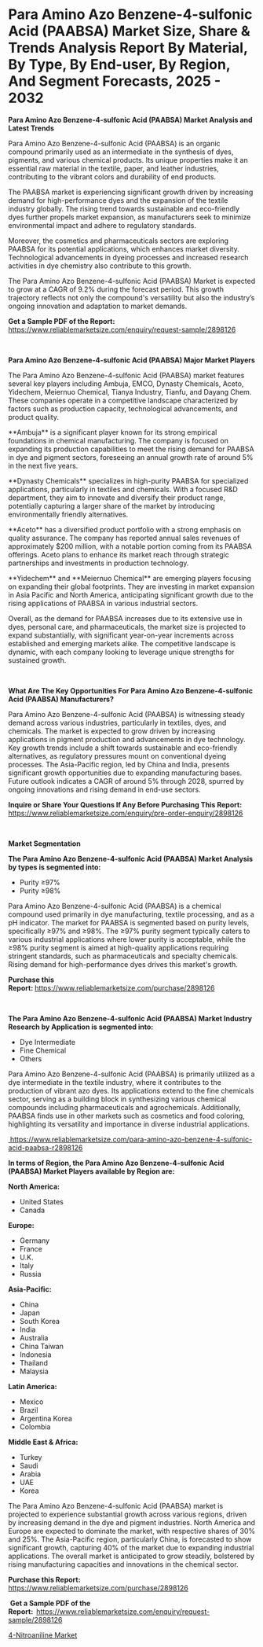 <p><h1>Para Amino Azo Benzene-4-sulfonic Acid (PAABSA) Market Size, Share & Trends Analysis Report By Material, By Type, By End-user, By Region, And Segment Forecasts, 2025 - 2032</h1></p><p><strong>Para Amino Azo Benzene-4-sulfonic Acid (PAABSA) Market Analysis and Latest Trends</strong></p>
<p><p>Para Amino Azo Benzene-4-sulfonic Acid (PAABSA) is an organic compound primarily used as an intermediate in the synthesis of dyes, pigments, and various chemical products. Its unique properties make it an essential raw material in the textile, paper, and leather industries, contributing to the vibrant colors and durability of end products.</p><p>The PAABSA market is experiencing significant growth driven by increasing demand for high-performance dyes and the expansion of the textile industry globally. The rising trend towards sustainable and eco-friendly dyes further propels market expansion, as manufacturers seek to minimize environmental impact and adhere to regulatory standards.</p><p>Moreover, the cosmetics and pharmaceuticals sectors are exploring PAABSA for its potential applications, which enhances market diversity. Technological advancements in dyeing processes and increased research activities in dye chemistry also contribute to this growth.</p><p>The Para Amino Azo Benzene-4-sulfonic Acid (PAABSA) Market is expected to grow at a CAGR of 9.2% during the forecast period. This growth trajectory reflects not only the compound's versatility but also the industry’s ongoing innovation and adaptation to market demands.</p></p>
<p><strong>Get a Sample PDF of the Report:&nbsp;</strong> <a href="https://www.reliablemarketsize.com/enquiry/request-sample/2898126?utm_campaign=2479&utm_medium=2&utm_source=Github&utm_content=ia&utm_term=15032025&utm_id=para-amino-azo-benzene-4-sulfonic-acid-paabsa">https://www.reliablemarketsize.com/enquiry/request-sample/2898126</a></p>
<p>&nbsp;</p>
<p><strong>Para Amino Azo Benzene-4-sulfonic Acid (PAABSA) Major Market Players</strong></p>
<p><p>The Para Amino Azo Benzene-4-sulfonic Acid (PAABSA) market features several key players including Ambuja, EMCO, Dynasty Chemicals, Aceto, Yidechem, Meiernuo Chemical, Tianya Industry, Tianfu, and Dayang Chem. These companies operate in a competitive landscape characterized by factors such as production capacity, technological advancements, and product quality.</p><p>**Ambuja** is a significant player known for its strong empirical foundations in chemical manufacturing. The company is focused on expanding its production capabilities to meet the rising demand for PAABSA in dye and pigment sectors, foreseeing an annual growth rate of around 5% in the next five years.</p><p>**Dynasty Chemicals** specializes in high-purity PAABSA for specialized applications, particularly in textiles and chemicals. With a focused R&D department, they aim to innovate and diversify their product range, potentially capturing a larger share of the market by introducing environmentally friendly alternatives.</p><p>**Aceto** has a diversified product portfolio with a strong emphasis on quality assurance. The company has reported annual sales revenues of approximately $200 million, with a notable portion coming from its PAABSA offerings. Aceto plans to enhance its market reach through strategic partnerships and investments in production technology.</p><p>**Yidechem** and **Meiernuo Chemical** are emerging players focusing on expanding their global footprints. They are investing in market expansion in Asia Pacific and North America, anticipating significant growth due to the rising applications of PAABSA in various industrial sectors.</p><p>Overall, as the demand for PAABSA increases due to its extensive use in dyes, personal care, and pharmaceuticals, the market size is projected to expand substantially, with significant year-on-year increments across established and emerging markets alike. The competitive landscape is dynamic, with each company looking to leverage unique strengths for sustained growth.</p></p>
<p>&nbsp;</p>
<p><strong>What Are The Key Opportunities For Para Amino Azo Benzene-4-sulfonic Acid (PAABSA) Manufacturers?</strong></p>
<p><p>Para Amino Azo Benzene-4-sulfonic Acid (PAABSA) is witnessing steady demand across various industries, particularly in textiles, dyes, and chemicals. The market is expected to grow driven by increasing applications in pigment production and advancements in dye technology. Key growth trends include a shift towards sustainable and eco-friendly alternatives, as regulatory pressures mount on conventional dyeing processes. The Asia-Pacific region, led by China and India, presents significant growth opportunities due to expanding manufacturing bases. Future outlook indicates a CAGR of around 5% through 2028, spurred by ongoing innovations and rising demand in end-use sectors.</p></p>
<p><strong>Inquire or Share Your Questions If Any Before Purchasing This Report:</strong> <a href="https://www.reliablemarketsize.com/enquiry/pre-order-enquiry/2898126?utm_campaign=2479&utm_medium=2&utm_source=Github&utm_content=ia&utm_term=15032025&utm_id=para-amino-azo-benzene-4-sulfonic-acid-paabsa">https://www.reliablemarketsize.com/enquiry/pre-order-enquiry/2898126</a></p>
<p>&nbsp;</p>
<p><strong>Market Segmentation</strong></p>
<p><strong>The Para Amino Azo Benzene-4-sulfonic Acid (PAABSA) Market Analysis by types is segmented into:</strong></p>
<p><ul><li>Purity ≥97%</li><li>Purity ≥98%</li></ul></p>
<p><p>Para Amino Azo Benzene-4-sulfonic Acid (PAABSA) is a chemical compound used primarily in dye manufacturing, textile processing, and as a pH indicator. The market for PAABSA is segmented based on purity levels, specifically ≥97% and ≥98%. The ≥97% purity segment typically caters to various industrial applications where lower purity is acceptable, while the ≥98% purity segment is aimed at high-quality applications requiring stringent standards, such as pharmaceuticals and specialty chemicals. Rising demand for high-performance dyes drives this market's growth.</p></p>
<p><strong>Purchase this Report:&nbsp;</strong><a href="https://www.reliablemarketsize.com/purchase/2898126?utm_campaign=2479&utm_medium=2&utm_source=Github&utm_content=ia&utm_term=15032025&utm_id=para-amino-azo-benzene-4-sulfonic-acid-paabsa">https://www.reliablemarketsize.com/purchase/2898126</a></p>
<p>&nbsp;</p>
<p><strong>The Para Amino Azo Benzene-4-sulfonic Acid (PAABSA) Market Industry Research by Application is segmented into:</strong></p>
<p><ul><li>Dye Intermediate</li><li>Fine Chemical</li><li>Others</li></ul></p>
<p><p>Para Amino Azo Benzene-4-sulfonic Acid (PAABSA) is primarily utilized as a dye intermediate in the textile industry, where it contributes to the production of vibrant azo dyes. Its applications extend to the fine chemicals sector, serving as a building block in synthesizing various chemical compounds including pharmaceuticals and agrochemicals. Additionally, PAABSA finds use in other markets such as cosmetics and food coloring, highlighting its versatility and importance in diverse industrial applications.</p></p>
<p><a href="https://www.reliablemarketsize.com/para-amino-azo-benzene-4-sulfonic-acid-paabsa-r2898126?utm_campaign=2479&utm_medium=2&utm_source=Github&utm_content=ia&utm_term=15032025&utm_id=para-amino-azo-benzene-4-sulfonic-acid-paabsa">&nbsp;https://www.reliablemarketsize.com/para-amino-azo-benzene-4-sulfonic-acid-paabsa-r2898126</a></p>
<p><strong>In terms of Region, the Para Amino Azo Benzene-4-sulfonic Acid (PAABSA) Market Players available by Region are:</strong></p>
<p>
    <p> <strong> North America: </strong>
        <ul>
            <li>United States</li>
            <li>Canada</li>
        </ul>
        </p> 
    <p> <strong> Europe: </strong>
        <ul>
            <li>Germany</li>
            <li>France</li>
            <li>U.K.</li>
            <li>Italy</li>
            <li>Russia</li>
        </ul>
        </p> 
    <p> <strong> Asia-Pacific: </strong>
        <ul>
            <li>China</li>
            <li>Japan</li>
            <li>South Korea</li>
            <li>India</li>
            <li>Australia</li>
            <li>China Taiwan</li>
            <li>Indonesia</li>
            <li>Thailand</li>
            <li>Malaysia</li>
        </ul>
        </p> 
    <p> <strong> Latin America: </strong>
        <ul>
            <li>Mexico</li>
            <li>Brazil</li>
            <li>Argentina Korea</li>
            <li>Colombia</li>
        </ul>
        </p> 
    <p> <strong> Middle East & Africa: </strong>
        <ul>
            <li>Turkey</li>
            <li>Saudi</li>
            <li>Arabia</li>
            <li>UAE</li>
            <li>Korea</li>
        </ul>
    </p>
    </p>
<p><p>The Para Amino Azo Benzene-4-sulfonic Acid (PAABSA) market is projected to experience substantial growth across various regions, driven by increasing demand in the dye and pigment industries. North America and Europe are expected to dominate the market, with respective shares of 30% and 25%. The Asia-Pacific region, particularly China, is forecasted to show significant growth, capturing 40% of the market due to expanding industrial applications. The overall market is anticipated to grow steadily, bolstered by rising manufacturing capacities and innovations in the chemical sector.</p></p>
<p><strong>Purchase this Report: </strong><a href="https://www.reliablemarketsize.com/purchase/2898126?utm_campaign=2479&utm_medium=2&utm_source=Github&utm_content=ia&utm_term=15032025&utm_id=para-amino-azo-benzene-4-sulfonic-acid-paabsa">https://www.reliablemarketsize.com/purchase/2898126</a></p>
<p>&nbsp;<strong>Get a Sample PDF of the Report:&nbsp;&nbsp;</strong><a href="https://www.reliablemarketsize.com/enquiry/request-sample/2898126?utm_campaign=2479&utm_medium=2&utm_source=Github&utm_content=ia&utm_term=15032025&utm_id=para-amino-azo-benzene-4-sulfonic-acid-paabsa">https://www.reliablemarketsize.com/enquiry/request-sample/2898126</a></p>
<p><strong></strong></p>
<p><p><a href="https://github.com/tambraunrue691969/Market-Research-Report-List-1/blob/main/4-nitroaniline-market.md?utm_campaign=2479&utm_medium=2&utm_source=Github&utm_content=ia&utm_term=15032025&utm_id=para-amino-azo-benzene-4-sulfonic-acid-paabsa">4-Nitroaniline Market</a></p></p>
